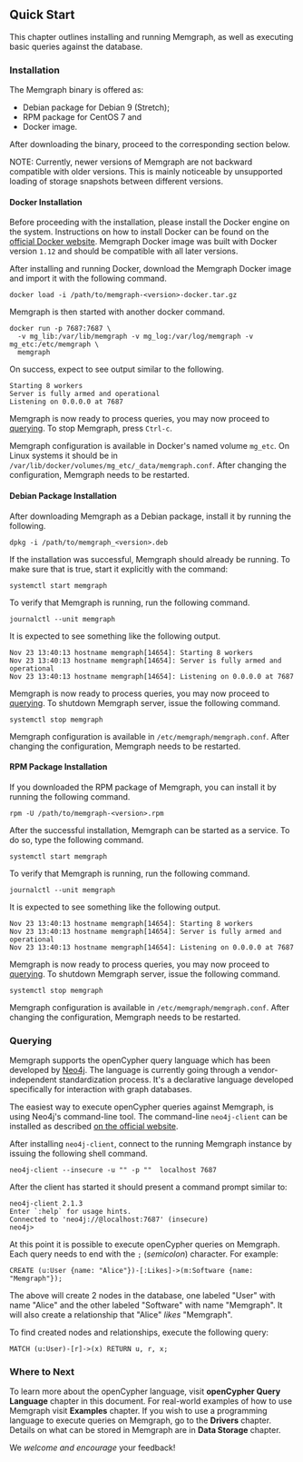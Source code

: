 ## Quick Start

This chapter outlines installing and running Memgraph, as well as executing
basic queries against the database.

### Installation

The Memgraph binary is offered as:

  * Debian package for Debian 9 (Stretch);
  * RPM package for CentOS 7 and
  * Docker image.

After downloading the binary, proceed to the corresponding section below.

NOTE: Currently, newer versions of Memgraph are not backward compatible with
older versions. This is mainly noticeable by unsupported loading of storage
snapshots between different versions.

#### Docker Installation

Before proceeding with the installation, please install the Docker engine on
the system. Instructions on how to install Docker can be found on the
[official Docker website](https://docs.docker.com/engine/installation).
Memgraph Docker image was built with Docker version `1.12` and should be
compatible with all later versions.

After installing and running Docker, download the Memgraph Docker image and
import it with the following command.

```
docker load -i /path/to/memgraph-<version>-docker.tar.gz
```

Memgraph is then started with another docker command.

```
docker run -p 7687:7687 \
  -v mg_lib:/var/lib/memgraph -v mg_log:/var/log/memgraph -v mg_etc:/etc/memgraph \
  memgraph
```

On success, expect to see output similar to the following.

```
Starting 8 workers
Server is fully armed and operational
Listening on 0.0.0.0 at 7687
```

Memgraph is now ready to process queries, you may now proceed to
[querying](#querying). To stop Memgraph, press `Ctrl-c`.

Memgraph configuration is available in Docker's named volume `mg_etc`. On
Linux systems it should be in
`/var/lib/docker/volumes/mg_etc/_data/memgraph.conf`. After changing the
configuration, Memgraph needs to be restarted.

#### Debian Package Installation

After downloading Memgraph as a Debian package, install it by running the
following.

```
dpkg -i /path/to/memgraph_<version>.deb
```

If the installation was successful, Memgraph should already be running. To
make sure that is true, start it explicitly with the command:

```
systemctl start memgraph
```

To verify that Memgraph is running, run the following command.

```
journalctl --unit memgraph
```

It is expected to see something like the following output.

```
Nov 23 13:40:13 hostname memgraph[14654]: Starting 8 workers
Nov 23 13:40:13 hostname memgraph[14654]: Server is fully armed and operational
Nov 23 13:40:13 hostname memgraph[14654]: Listening on 0.0.0.0 at 7687
```

Memgraph is now ready to process queries, you may now proceed to
[querying](#querying). To shutdown Memgraph server, issue the following
command.

```
systemctl stop memgraph
```

Memgraph configuration is available in `/etc/memgraph/memgraph.conf`. After
changing the configuration, Memgraph needs to be restarted.

#### RPM Package Installation

If you downloaded the RPM package of Memgraph, you can install it by running
the following command.

```
rpm -U /path/to/memgraph-<version>.rpm
```

After the successful installation, Memgraph can be started as a service. To do
so, type the following command.

```
systemctl start memgraph
```

To verify that Memgraph is running, run the following command.

```
journalctl --unit memgraph
```

It is expected to see something like the following output.

```
Nov 23 13:40:13 hostname memgraph[14654]: Starting 8 workers
Nov 23 13:40:13 hostname memgraph[14654]: Server is fully armed and operational
Nov 23 13:40:13 hostname memgraph[14654]: Listening on 0.0.0.0 at 7687
```

Memgraph is now ready to process queries, you may now proceed to
[querying](#querying). To shutdown Memgraph server, issue the following
command.

```
systemctl stop memgraph
```

Memgraph configuration is available in `/etc/memgraph/memgraph.conf`. After
changing the configuration, Memgraph needs to be restarted.

### Querying

Memgraph supports the openCypher query language which has been developed by
[Neo4j](http://neo4j.com). The language is currently going through a
vendor-independent standardization process. It's a declarative language
developed specifically for interaction with graph databases.

The easiest way to execute openCypher queries against Memgraph, is using
Neo4j's command-line tool. The command-line `neo4j-client` can be installed as
described [on the official website](https://neo4j-client.net).

After installing `neo4j-client`, connect to the running Memgraph instance by
issuing the following shell command.

```
neo4j-client --insecure -u "" -p ""  localhost 7687
```

After the client has started it should present a command prompt similar to:

```
neo4j-client 2.1.3
Enter `:help` for usage hints.
Connected to 'neo4j://@localhost:7687' (insecure)
neo4j>
```

At this point it is possible to execute openCypher queries on Memgraph. Each
query needs to end with the `;` (*semicolon*) character. For example:

```
CREATE (u:User {name: "Alice"})-[:Likes]->(m:Software {name: "Memgraph"});
```

The above will create 2 nodes in the database, one labeled "User" with name
"Alice" and the other labeled "Software" with name "Memgraph". It will also
create a relationship that "Alice" *likes* "Memgraph".

To find created nodes and relationships, execute the following query:

```
MATCH (u:User)-[r]->(x) RETURN u, r, x;
```

### Where to Next

To learn more about the openCypher language, visit **openCypher Query
Language** chapter in this document. For real-world examples of how to use
Memgraph visit **Examples** chapter. If you wish to use a programming language
to execute queries on Memgraph, go to the **Drivers** chapter. Details on what
can be stored in Memgraph are in **Data Storage** chapter.

We *welcome and encourage* your feedback!


